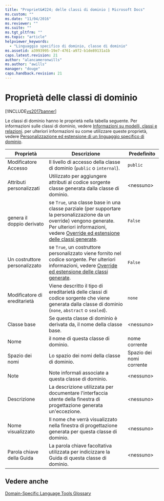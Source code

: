 ```yaml
---
title: "Propriet&#224; delle classi di dominio | Microsoft Docs"
ms.custom: ""
ms.date: "11/04/2016"
ms.reviewer: ""
ms.suite: ""
ms.tgt_pltfrm: ""
ms.topic: "article"
helpviewer_keywords: 
  - "Linguaggio specifico di dominio, classe di dominio"
ms.assetid: a3993995-19e7-4761-a972-b1de89131a1b
caps.latest.revision: 21
author: "alancameronwills"
ms.author: "awills"
manager: "douge"
caps.handback.revision: 21
---
```

# Propriet&#224; delle classi di dominio
[!INCLUDE[vs2017banner](../code-quality/includes/vs2017banner.md)]

Le classi di dominio hanno le proprietà nella tabella seguente.  Per informazioni sulle classi di dominio, vedere [Informazioni su modelli, classi e relazioni](../modeling/understanding-models-classes-and-relationships.md).  per ulteriori informazioni su come utilizzare queste proprietà, vedere [Personalizzazione ed estensione di un linguaggio specifico di dominio](../modeling/customizing-and-extending-a-domain-specific-language.md).  
  
|Proprietà|Descrizione|Predefinito|  
|---------------|-----------------|-----------------|  
|Modificatore Accesso|Il livello di accesso della classe di dominio \(`public` o  `internal`\).|`public`|  
|Attributi personalizzati|Utilizzato per aggiungere attributi al codice sorgente classe generata dalla classe di dominio.|\<nessuno\>|  
|genera il doppio derivato|se `True`, una classe base in una classe parziale \(per supportare la personalizzazione da un override\) vengono generate.  Per ulteriori informazioni, vedere [Override ed estensione delle classi generate](../modeling/overriding-and-extending-the-generated-classes.md).|`False`|  
|Un costruttore personalizzato|se `True`, un costruttore personalizzato viene fornito nel codice sorgente.  Per ulteriori informazioni, vedere [Override ed estensione delle classi generate](../modeling/overriding-and-extending-the-generated-classes.md).|`False`|  
|Modificatore di ereditarietà|Viene descritto il tipo di ereditarietà delle classi di codice sorgente che viene generata dalla classe di dominio \(`none`,  `abstract` o  `sealed`\).|`none`|  
|Classe base|Se questa classe di dominio è derivata da, il nome della classe base.|\<nessuno\>|  
|Nome|il nome di questa classe di dominio.|nome corrente|  
|Spazio dei nomi|Lo spazio dei nomi della classe di dominio.|Spazio dei nomi corrente|  
|Note|Note informali associate a questa classe di dominio.|\<nessuno\>|  
|Descrizione|La descrizione utilizzata per documentare l'interfaccia utente della finestra di progettazione generata un'eccezione.|\<nessuno\>|  
|Nome visualizzato|Il nome che verrà visualizzato nella finestra di progettazione generata per questa classe di dominio.|\<nessuno\>|  
|Parola chiave della Guida|La parola chiave facoltativa utilizzata per indicizzare la Guida di questa classe di dominio.|\<nessuno\>|  
  
## Vedere anche  
 [Domain\-Specific Language Tools Glossary](http://msdn.microsoft.com/it-it/ca5e84cb-a315-465c-be24-76aa3df276aa)